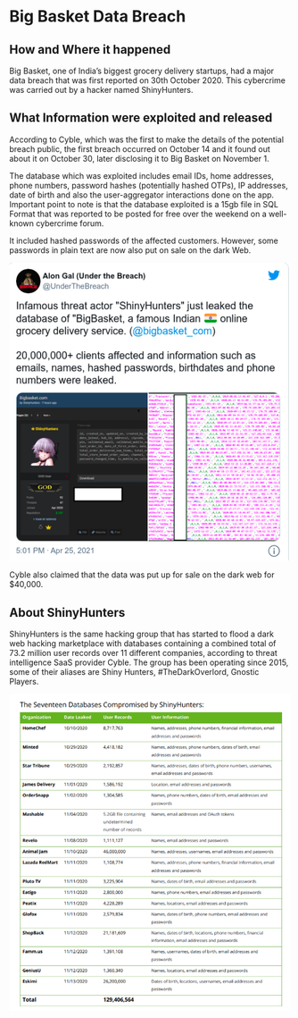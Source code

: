 # Big Basket Data Breach

## How and Where it happened
Big Basket, one of India’s biggest grocery delivery startups, had a major data breach that was first reported on 30th October 2020. This cybercrime was carried out by a hacker named ShinyHunters. 

## What Information were exploited and released
According to Cyble, which was the first to make the details of the potential breach public, the first breach occurred on October 14 and it found out about it on October 30, later disclosing it to Big Basket on November 1. <br />

The database which was exploited includes email IDs, home addresses, phone numbers, password hashes (potentially hashed OTPs), IP addresses, date of birth and also the user-aggregator interactions done on the app. <br />
Important point to note is that the database exploited is a 15gb file in SQL Format that was reported to be posted for free over the weekend on a well-known cybercrime forum. <br />

It included hashed passwords of the affected customers. However, some passwords in plain text are now also put on sale on the dark Web. <br />

![img-1](https://github.com/rSrikesh/bi0s-tasks/blob/main/week-4/CaseStudy/img/img1.png)

Cyble also claimed that the data was put up for sale on the dark web for $40,000.

## About ShinyHunters

ShinyHunters is the same hacking group that has started to flood a dark web hacking marketplace with databases containing a combined total of 73.2 million user records over 11 different companies, according to threat intelligence SaaS provider Cyble. The group has been operating since 2015, some of their aliases are Shiny Hunters, #TheDarkOverlord, Gnostic Players. 

![img-2](https://github.com/rSrikesh/bi0s-tasks/blob/main/week-4/CaseStudy/img/img2.png)
